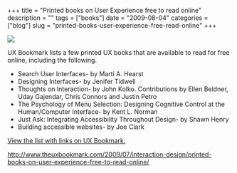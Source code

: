 +++
title = "Printed books on User Experience free to read online"
description = ""
tags = ["books"]
date = "2009-08-04"
categories = ["blog"]
slug = "printed-books-user-experience-free-read-online"
+++



  <div class="notebook-screenshot"><a href="http://www.theuxbookmark.com/2009/07/interaction-design/printed-books-on-user-experience-free-to-read-online/"><img src="//konigi.com/media/bluga/wt4a799e9ae5ee6.jpg"/></a></div><p>UX Bookmark lists a few printed UX books that are available to read for free online, including the following. </p>
<ul>
<li>Search User Interfaces- by Marti A. Hearst</li>
<li>Designing Interfaces- by Jenifer Tidwell</li>
<li>Thoughts on Interaction- by John Kolko. Contributions by Ellen Beldner, Uday Gajendar, Chris Connors and Justin Petro</li>
<li>The Psychology of Menu Selection: Designing Cognitive Control at the Human/Computer Interface- by Kent L. Norman</li>
<li>Just Ask: Integrating Accessibility Throughout Design- by Shawn Henry</li>
<li>Building accessible websites- by Joe Clark</li>
</ul>
<p><a href="http://www.theuxbookmark.com/2009/07/interaction-design/printed-books-on-user-experience-free-to-read-online/">View the list with links on UX Bookmark.</a></p>
    
  <a href="http://www.theuxbookmark.com/2009/07/interaction-design/printed-books-on-user-experience-free-to-read-online/">http://www.theuxbookmark.com/2009/07/interaction-design/printed-books-on-user-experience-free-to-read-online/</a>

